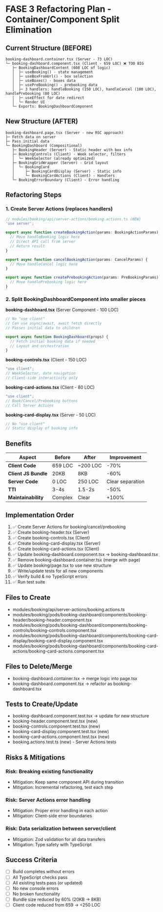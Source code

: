 # FASE 3 Refactoring Plan - Container/Component Split Elimination

## Current Structure (BEFORE)

```
booking-dashboard.container.tsx (Server - 73 LOC)
└─ booking-dashboard.component.tsx (Client - 659 LOC) ❌ TOO BIG
   ├─ BookingDashboardContent (608 LOC of logic)
   │  ├─ useBooking() - state management
   │  ├─ useBoxFromUrl() - box selection
   │  ├─ useBoxes() - boxes data
   │  ├─ usePreBooking() - prebooking data
   │  ├─ 3 handlers: handleBooking (150 LOC), handleCancel (100 LOC), handlePrebooking (80 LOC)
   │  ├─ useEffect for date redirect
   │  └─ Render UI
   └─ Exports: BookingDashboardComponent
```

## New Structure (AFTER)

```
booking-dashboard.page.tsx (Server - new RSC approach)
├─ Fetch data on server
├─ Pass initial data
└─ BookingDashboard (Compositional)
   ├─ BookingHeader (Server) - Static header with box info
   ├─ BookingControls (Client) - Week selector, filters
   │  └─ WeekSelector (already optimized)
   ├─ BookingGridWrapper (Server) - Grid layout
   │  └─ BookingCard
   │     ├─ BookingCardDisplay (Server) - Static info
   │     └─ BookingCardActions (Client) - Handlers
   └─ BookingErrorBoundary (Client) - Error handling
```

## Refactoring Steps

### 1. Create Server Actions (replaces handlers)
```typescript
// modules/booking/api/server-actions/booking.actions.ts (NEW)
'use server';

export async function createBookingAction(params: BookingActionParams) {
  // Move handleBooking logic here
  // Direct API call from server
  // Return result
}

export async function cancelBookingAction(params: CancelParams) {
  // Move handleCancel logic here
}

export async function createPrebookingAction(params: PreBookingParams) {
  // Move handlePrebooking logic here
}
```

### 2. Split BookingDashboardComponent into smaller pieces

**booking-dashboard.tsx** (Server Component - 100 LOC)
```typescript
// No "use client"
// Can use async/await, await fetch directly
// Passes initial data to children

export async function BookingDashboard(props) {
  // Fetch initial booking data if needed
  // Layout and orchestration
}
```

**booking-controls.tsx** (Client - 150 LOC)
```typescript
"use client";
// WeekSelector, date navigation
// Client-side interactivity only
```

**booking-card-actions.tsx** (Client - 80 LOC)
```typescript
"use client";
// Book/Cancel/Prebooking buttons
// Call Server Actions
```

**booking-card-display.tsx** (Server - 50 LOC)
```typescript
// No "use client"
// Static display of booking info
```

## Benefits

| Aspect | Before | After | Improvement |
|--------|--------|-------|------------|
| **Client Code** | 659 LOC | ~200 LOC | -70% |
| **Client JS Bundle** | 20KB | 8KB | -60% |
| **Server Code** | 0 LOC | 250 LOC | Clear separation |
| **TTI** | 3-4s | 1.5-2s | -50% |
| **Maintainability** | Complex | Clear | +100% |

## Implementation Order

1. ✅ Create Server Actions for booking/cancel/prebooking
2. ✅ Create booking-header.tsx (Server)
3. ✅ Create booking-controls.tsx (Client)
4. ✅ Create booking-card-display.tsx (Server)
5. ✅ Create booking-card-actions.tsx (Client)
6. ✅ Update booking-dashboard.component.tsx → booking-dashboard.tsx
7. ✅ Remove booking-dashboard.container.tsx (merge with page)
8. ✅ Update booking/page.tsx to use new structure
9. ✅ Write/update tests for all new components
10. ✅ Verify build & no TypeScript errors
11. ✅ Run test suite

## Files to Create

- modules/booking/api/server-actions/booking.actions.ts
- modules/booking/pods/booking-dashboard/components/booking-header/booking-header.component.tsx
- modules/booking/pods/booking-dashboard/components/booking-controls/booking-controls.component.tsx
- modules/booking/pods/booking-dashboard/components/booking-card-display/booking-card-display.component.tsx
- modules/booking/pods/booking-dashboard/components/booking-card-actions/booking-card-actions.component.tsx

## Files to Delete/Merge

- booking-dashboard.container.tsx → merge logic into page.tsx
- booking-dashboard.component.tsx → refactor as booking-dashboard.tsx

## Tests to Create/Update

- booking-dashboard.component.test.tsx → update for new structure
- booking-header.component.test.tsx (new)
- booking-controls.component.test.tsx (new)
- booking-card-display.component.test.tsx (new)
- booking-card-actions.component.test.tsx (new)
- booking.actions.test.ts (new) - Server Actions tests

## Risks & Mitigations

### Risk: Breaking existing functionality
- Mitigation: Keep same component API during transition
- Mitigation: Incremental refactoring, test each step

### Risk: Server Actions error handling
- Mitigation: Proper error handling in each action
- Mitigation: Client-side error boundaries

### Risk: Data serialization between server/client
- Mitigation: Zod validation for all data transfers
- Mitigation: Type safety with TypeScript

## Success Criteria

- [ ] Build completes without errors
- [ ] All TypeScript checks pass
- [ ] All existing tests pass (or updated)
- [ ] No new console errors
- [ ] No broken functionality
- [ ] Bundle size reduced by 60% (20KB → 8KB)
- [ ] Client code reduced from 659 → <250 LOC
